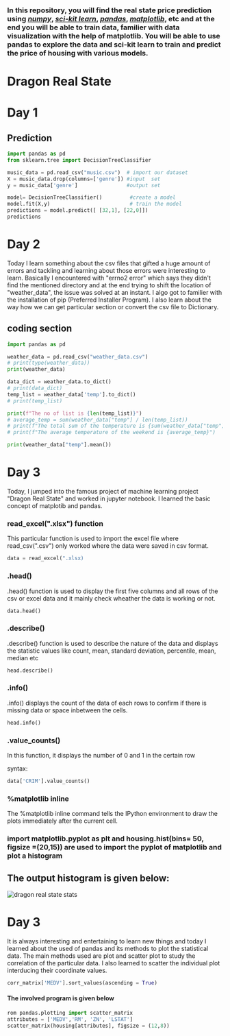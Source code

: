 ### **In this repository, you will find the real state price prediction using _[numpy](https://numpy.org/doc/)_, _[sci-kit learn](https://scikit-learn.org/stable/)_, _[pandas](https://pandas.pydata.org/docs/)_, _[matplotlib](https://matplotlib.org/stable/index.html)_, etc and at the end you will be able to train data, familier with data visualization with the help of matplotlib. You will be able to use pandas to explore the data and sci-kit learn to train and predict the price of housing with various models.**
# Dragon Real State
# Day 1
## Prediction
```python
import pandas as pd
from sklearn.tree import DecisionTreeClassifier

music_data = pd.read_csv("music.csv")  # import our dataset
X = music_data.drop(columns=['genre']) #input  set
y = music_data['genre']                #output set

model= DecisionTreeClassifier()         #create a model
model.fit(X,y)                          # train the model
predictions = model.predict([ [32,1], [22,0]])
predictions
```

# Day 2
Today I learn something about the csv files that gifted a huge amount of errors and tackling and learning about those errors were interesting to learn.
Basically I encountered with "errno2 error" which says they didn't find the mentioned directory and at the end trying to shift the location of "weather_data", the issue was solved at an instant. I algo got to familier with the installation of pip (Preferred Installer Program). I also learn about the way how we can get particular section or convert the csv file to Dictionary.

## coding section
```python
import pandas as pd

weather_data = pd.read_csv("weather_data.csv")
# print(type(weather_data))                   
print(weather_data)

data_dict = weather_data.to_dict()
# print(data_dict)
temp_list = weather_data['temp'].to_dict()
# print(temp_list)

print(f"The no of list is {len(temp_list)}")
# average_temp = sum(weather_data["temp"] / len(temp_list))                 # traditional way to find mean
# print(f"The total sum of the temperature is {sum(weather_data["temp"])}")
# print(f"The average temperature of the weekend is {average_temp}")

print(weather_data["temp"].mean())                                         # modern way to find an average 
```

# Day 3
Today, I jumped into the famous project of machine learning project "Dragon Real State" and worked in jupyter notebook. I learned the basic concept of matplotib and pandas.

### read_excel(".xlsx") function
This particular function is used to import the excel file where read_csv(".csv") only worked where the data were saved in csv format.
```python
data = read_excel(".xlsx)
```

### .head()
.head() function is used to display the first five columns and all rows of the csv or excel data and it mainly check wheather the data is working or not.
```python
data.head()
```

### .describe()
.describe() function is used to describe the nature of the data and displays the statistic values like count, mean, standard deviation, percentile, mean, median etc

```python
head.describe()
```
### .info()
.info() displays the count of the data of each rows to confirm if there is missing data or space inbetween the cells.

```python
head.info()
```

### .value_counts()
In this function, it displays the number of 0 and 1 in the certain row

syntax:
```python
data['CRIM'].value_counts()
```
### %matplotlib inline
The %matplotlib inline command tells the IPython environment to draw the plots immediately after the current cell. 

### import matplotlib.pyplot as plt and housing.hist(bins= 50, figsize =(20,15)) are used to import the pyplot of matplotlib and plot a histogram

## The output histogram is given below:

![dragon real state stats](https://github.com/Sudippdn/Journey-of-ML/assets/104957400/80e2892e-97af-49ba-a446-6672c2a26b61)

# Day 3

It is always interesting and entertaining to learn new things and today I learned about the used of pandas and its methods to plot the statistical data. The main methods used are plot and scatter plot to study the correlation of the particular data. I also learned to scatter the individual plot interducing their coordinate values.

```python
corr_matrix['MEDV'].sort_values(ascending = True) 
```

#### The involved program is given below

```python
rom pandas.plotting import scatter_matrix
attributes = ['MEDV','RM', 'ZN', 'LSTAT']
scatter_matrix(housing[attributes], figsize = (12,8))
```
